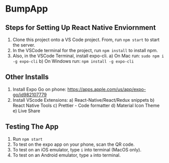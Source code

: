# BumpApp

## Steps for Setting Up React Native Enviornment
1) Clone this project onto a VS Code project. From, run `npm start` to start the server.
2) In the VSCode terminal for the project, run `npm install` to install npm.
2) Also, in the VSCode Terminal, install expo-cli.
 	a) On Mac run: `sudo npm i -g expo-cli`
 	b) On Windows run: `npm install -g expo-cli`

## Other Installs
1) Install Expo Go on phone:
https://apps.apple.com/us/app/expo-go/id982107779
2) Install VScode Extensions:
 	a) React-Native/React/Redux snippets 
  b) React Native Tools
  c) Prettier - Code formatter
  d) Material Icon Theme
  e) Live Share
  
## Testing The App
1) Run `npm start`
2) To test on the expo app on your phone, scan the QR code.
3) To test on an iOS emulator, type `i` into terminal (MacOS only).
4) To test on an Android emulator, type `a` into terminal.

